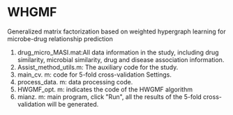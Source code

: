 # WHGMF
Generalized matrix factorization based on weighted hypergraph learning for microbe-drug relationship prediction
1. drug_micro_MASI.mat:All data information in the study, including drug similarity, microbial similarity, drug and disease association information.
2. Assist_method_utils.m: The auxiliary code for the study.
3. main_cv. m: code for 5-fold cross-validation Settings.
4. process_data. m: data processing code.
5. HWGMF_opt. m: indicates the code of the HWGMF algorithm
6. mianz. m: main program, click "Run", all the results of the 5-fold cross-validation will be generated.
